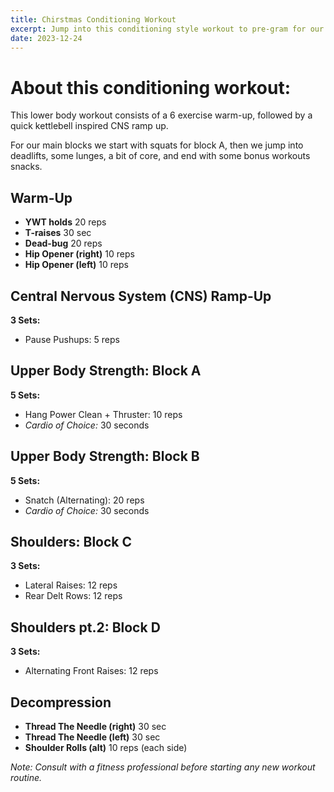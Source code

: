 ```yaml
---
title: Chirstmas Conditioning Workout
excerpt: Jump into this conditioning style workout to pre-gram for our Christamas Eve Dinner. 
date: 2023-12-24
---
```


# About this conditioning workout:

This lower body workout consists of a 6 exercise warm-up, followed by a quick kettlebell inspired CNS ramp up. 

For our main blocks we start with squats for block A, then we jump into deadlifts, some lunges, a bit of core, and end with some bonus workouts snacks.

## Warm-Up
- **YWT holds** 20 reps
- **T-raises** 30 sec
- **Dead-bug**  20 reps
- **Hip Opener (right)** 10 reps
- **Hip Opener (left)** 10 reps

## Central Nervous System (CNS) Ramp-Up
**3 Sets:**

- Pause Pushups: 5 reps

## Upper Body Strength: Block A

**5 Sets:**

- Hang Power Clean + Thruster: 10 reps
- *Cardio of Choice:* 30 seconds

## Upper Body Strength: Block B

**5 Sets:**

- Snatch (Alternating): 20 reps
- *Cardio of Choice:* 30 seconds

## Shoulders: Block C

**3 Sets:**

- Lateral Raises: 12 reps
- Rear Delt Rows: 12 reps

## Shoulders pt.2: Block D

**3 Sets:**

- Alternating Front Raises: 12 reps

## Decompression 

- **Thread The Needle (right)** 30 sec
- **Thread The Needle (left)** 30 sec
- **Shoulder Rolls (alt)** 10 reps (each side)


*Note: Consult with a fitness professional before starting any new workout routine.*